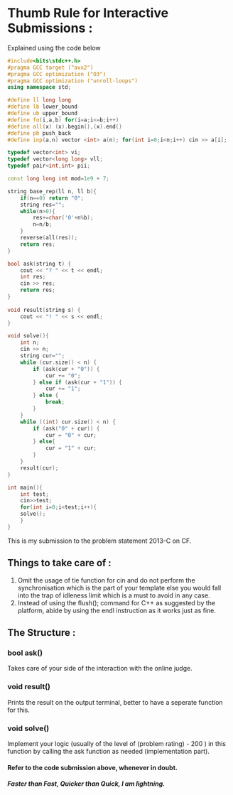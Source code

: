 # Thumb Rule for Interactive Submissions : 

Explained using the code below

```cpp
#include<bits\stdc++.h>
#pragma GCC target ("avx2")
#pragma GCC optimization ("O3")
#pragma GCC optimization ("unroll-loops")
using namespace std;

#define ll long long
#define lb lower_bound
#define ub upper_bound
#define fo(i,a,b) for(i=a;i<=b;i++)
#define all(x) (x).begin(),(x).end()
#define pb push_back
#define inp(a,n) vector <int> a(n); for(int i=0;i<n;i++) cin >> a[i];

typedef vector<int> vi;
typedef vector<long long> vll;
typedef pair<int,int> pii;

const long long int mod=1e9 + 7;

string base_rep(ll n, ll b){  
    if(n==0) return "0";
    string res="";
    while(n>0){
        res+=char('0'+n%b);
        n=n/b;
    }
    reverse(all(res));
    return res;
}

bool ask(string t) {
    cout << "? " << t << endl;
    int res;
    cin >> res;
    return res;
}
 
void result(string s) {
    cout << "! " << s << endl;
}

void solve(){
    int n;
    cin >> n;
    string cur="";
    while (cur.size() < n) {
        if (ask(cur + "0")) {
            cur += "0";
        } else if (ask(cur + "1")) {
            cur += "1";
        } else {
            break;
        }
    }
    while ((int) cur.size() < n) {
        if (ask("0" + cur)) {
            cur = "0" + cur;
        } else{
            cur = "1" + cur;
        }
    }
    result(cur);
}

int main(){
    int test;
    cin>>test;
    for(int i=0;i<test;i++){
    solve();
    }
}
```
This is my submission to the problem statement 2013-C on CF. 
## Things to take care of :
1. Omit the usage of tie function for cin and do not perform the synchronisation which is the part of your template else you would fall into the trap of idleness limit which is a must to avoid in any case.
2. Instead of using the flush(); command for C++ as suggested by the platform, abide by using the endl instruction as it works just as fine.

## The Structure :
### bool ask()
Takes care of your side of the interaction with the online judge. 
### void result()
Prints the result on the output terminal, better to have a seperate function for this.
### void solve()
Implement your logic (usually of the level of (problem rating) - 200 ) in this function by calling the ask function as needed (implementation part).

#### Refer to the code submission above, whenever in doubt.

##### Faster than Fast, Quicker than Quick, I am lightning.
